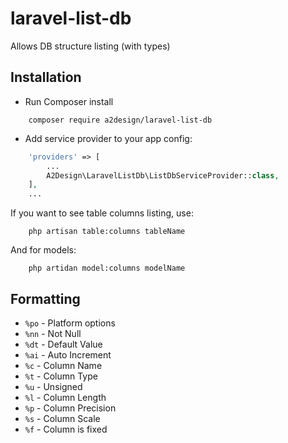 # laravel-list-db
Allows DB structure listing (with types)


## Installation

* Run Composer install

```
    composer require a2design/laravel-list-db
```

* Add service provider to your app config:

``` php
    'providers' => [
        ...
        A2Design\LaravelListDb\ListDbServiceProvider::class,
    ],
    ...
```


If you want to see table columns listing, use:

```
    php artisan table:columns tableName
```

And for models:

```
    php artidan model:columns modelName
```


## Formatting

- `%po` - Platform options
- `%nn` - Not Null
- `%dt` - Default Value
- `%ai` - Auto Increment
- `%c` - Column Name
- `%t` - Column Type
- `%u` - Unsigned
- `%l` - Column Length
- `%p` - Column Precision
- `%s` - Column Scale
- `%f` - Column is fixed